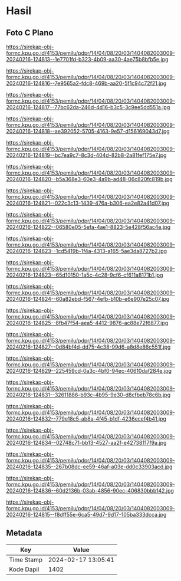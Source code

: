 # Hasil

## Foto C Plano

https://sirekap-obj-formc.kpu.go.id/4153/pemilu/pdpr/14/04/08/20/03/1404082003009-20240216-124813--1e7701fd-b323-4b09-aa30-4ae75b8bfb5e.jpg

https://sirekap-obj-formc.kpu.go.id/4153/pemilu/pdpr/14/04/08/20/03/1404082003009-20240216-124816--7e9565a2-fdc8-469b-aa20-5f1c94c72f21.jpg

https://sirekap-obj-formc.kpu.go.id/4153/pemilu/pdpr/14/04/08/20/03/1404082003009-20240216-124817--77bc62da-246d-4d16-b3c5-3c9ee5dd551a.jpg

https://sirekap-obj-formc.kpu.go.id/4153/pemilu/pdpr/14/04/08/20/03/1404082003009-20240216-124818--ae392052-5705-4163-9e57-d156169043d7.jpg

https://sirekap-obj-formc.kpu.go.id/4153/pemilu/pdpr/14/04/08/20/03/1404082003009-20240216-124819--bc7ea9c7-8c3d-404d-82b8-2a81fef175e7.jpg

https://sirekap-obj-formc.kpu.go.id/4153/pemilu/pdpr/14/04/08/20/03/1404082003009-20240216-124820--b5a368e3-60e3-4a9b-ad48-06c820fc819b.jpg

https://sirekap-obj-formc.kpu.go.id/4153/pemilu/pdpr/14/04/08/20/03/1404082003009-20240216-124821--022c3c13-1439-476a-b306-ea2e82a41d07.jpg

https://sirekap-obj-formc.kpu.go.id/4153/pemilu/pdpr/14/04/08/20/03/1404082003009-20240216-124822--06580e05-5efa-4ae1-8823-5e428f56ac4e.jpg

https://sirekap-obj-formc.kpu.go.id/4153/pemilu/pdpr/14/04/08/20/03/1404082003009-20240216-124823--1cd5419b-1f4a-4313-a165-5ae3da8727b2.jpg

https://sirekap-obj-formc.kpu.go.id/4153/pemilu/pdpr/14/04/08/20/03/1404082003009-20240216-124823--65d10150-1a5c-4c28-9cf6-cf611a8171b1.jpg

https://sirekap-obj-formc.kpu.go.id/4153/pemilu/pdpr/14/04/08/20/03/1404082003009-20240216-124824--60a82ebd-f567-4efb-b10b-e6e907e25c07.jpg

https://sirekap-obj-formc.kpu.go.id/4153/pemilu/pdpr/14/04/08/20/03/1404082003009-20240216-124825--8fb47f54-aea5-4412-9876-ac88e72f6877.jpg

https://sirekap-obj-formc.kpu.go.id/4153/pemilu/pdpr/14/04/08/20/03/1404082003009-20240216-124827--0d84bf4d-dd75-4c38-99d6-a8d8e86c551f.jpg

https://sirekap-obj-formc.kpu.go.id/4153/pemilu/pdpr/14/04/08/20/03/1404082003009-20240216-124829--225459cd-0a3c-4bf0-94ec-40610daf284e.jpg

https://sirekap-obj-formc.kpu.go.id/4153/pemilu/pdpr/14/04/08/20/03/1404082003009-20240216-124831--32611886-b93c-4b95-9e30-d8cfbeb78c6b.jpg

https://sirekap-obj-formc.kpu.go.id/4153/pemilu/pdpr/14/04/08/20/03/1404082003009-20240216-124832--779e18c5-ab8a-4f45-b1df-4236ecef4b41.jpg

https://sirekap-obj-formc.kpu.go.id/4153/pemilu/pdpr/14/04/08/20/03/1404082003009-20240216-124834--02748c71-bb13-4527-aa2f-e42738117f9a.jpg

https://sirekap-obj-formc.kpu.go.id/4153/pemilu/pdpr/14/04/08/20/03/1404082003009-20240216-124835--267b08dc-ee59-46af-a03e-dd0c33903acd.jpg

https://sirekap-obj-formc.kpu.go.id/4153/pemilu/pdpr/14/04/08/20/03/1404082003009-20240216-124836--60d2136b-03ab-4856-90ec-406830bbb142.jpg

https://sirekap-obj-formc.kpu.go.id/4153/pemilu/pdpr/14/04/08/20/03/1404082003009-20240216-124815--f8dff55e-6ca5-49d7-9d17-105ba333dcca.jpg


## Metadata

| Key        | Value               |
| ---------- | ------------------- |
| Time Stamp | 2024-02-17 13:05:41 |
| Kode Dapil | 1402                |



